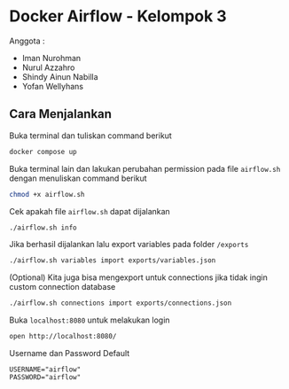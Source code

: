 # Docker Airflow - Kelompok 3

Anggota :
- Iman Nurohman
- Nurul Azzahro
- Shindy Ainun Nabilla
- Yofan Wellyhans


## Cara Menjalankan

Buka terminal dan tuliskan command berikut

```bash
docker compose up
```

Buka terminal lain dan lakukan perubahan permission pada file `airflow.sh` dengan menuliskan command berikut 

```bash
chmod +x airflow.sh
```

Cek apakah file `airflow.sh` dapat dijalankan

```bash
./airflow.sh info
```

Jika berhasil dijalankan lalu export variables pada folder `/exports`

```bash
./airflow.sh variables import exports/variables.json
```

(Optional) Kita juga bisa mengexport untuk connections jika tidak ingin custom connection database 

```bash
./airflow.sh connections import exports/connections.json
```

Buka `localhost:8080` untuk melakukan login  

```bash
open http://localhost:8080/
```

Username dan Password Default

```dosini
USERNAME="airflow"
PASSWORD="airflow"
```
